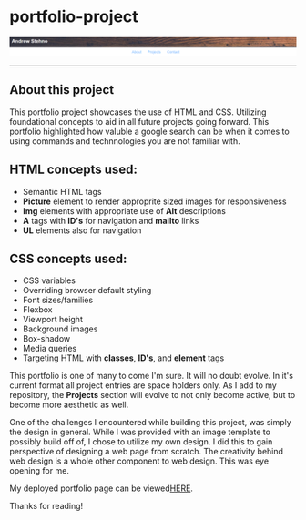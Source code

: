 # portfolio-project

![screen grab of portfolio](./Assets/images/Screenshot.png)

---


## About this project

This portfolio project showcases the use of HTML and CSS.  Utilizing foundational concepts to aid in all future projects going forward.  This portfolio highlighted how valuble a google search can be when it comes to using commands and technnologies you are not familiar with.

## HTML concepts used:

* Semantic HTML tags
* **Picture** element to render approprite sized images for responsiveness
* **Img** elements with appropriate use of **Alt** descriptions
* **A** tags with **ID's** for navigation and **mailto** links
* **UL** elements also for navigation

## CSS concepts used:

* CSS variables
* Overriding browser default styling
* Font sizes/families
* Flexbox
* Viewport height
* Background images
* Box-shadow
* Media queries
* Targeting HTML with **classes**, **ID's**, and **element** tags

This portfolio is one of many to come I'm sure.  It will no doubt evolve.  In it's current format all project entries are space holders only.  As I add to my repository, the **Projects** section will evolve to not only become active, but to become more aesthetic as well.

One of the challenges I encountered while building this project, was simply the design in general.  While I was provided with an image template to possibly build off of, I chose to utilize my own design.  I did this to gain perspective of designing a web page from scratch.  The creativity behind web design is a whole other component to web design.  This was eye opening for me.

My deployed portfolio page can be viewed[HERE](https://obviousecho.github.io/portfolio-project/).

Thanks for reading!
